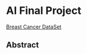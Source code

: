 # AI Final Project

[Breast Cancer DataSet](https://www.kaggle.com/uciml/breast-cancer-wisconsin-data#data.csv)

## Abstract

